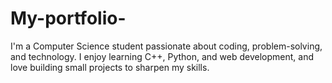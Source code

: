 # My-portfolio-
I'm a Computer Science student passionate about coding, problem-solving, and technology. I enjoy learning C++, Python, and web development, and love building small projects to sharpen my skills.
